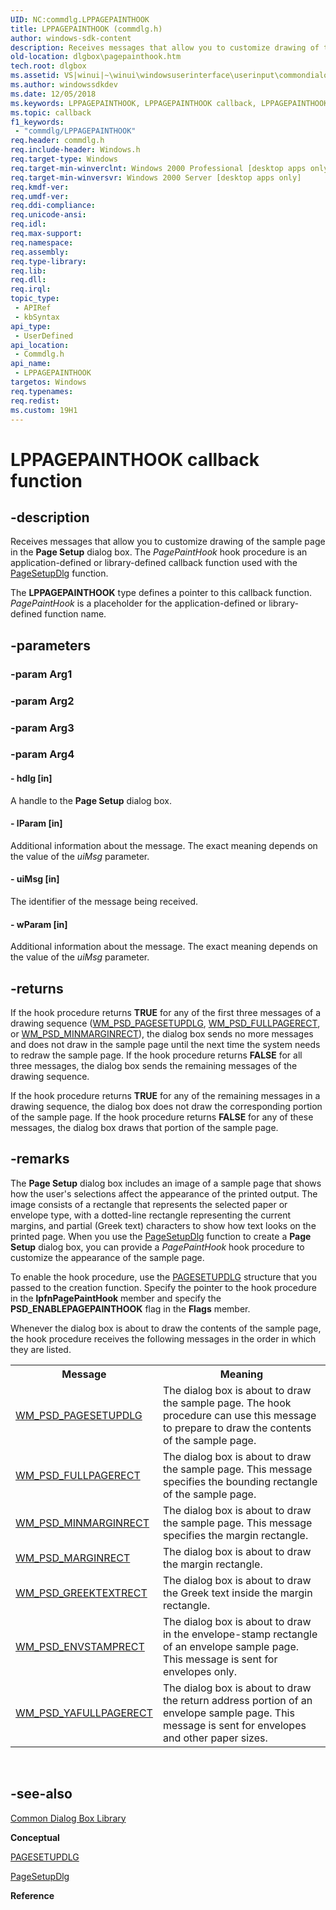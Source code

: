 ```yaml
---
UID: NC:commdlg.LPPAGEPAINTHOOK
title: LPPAGEPAINTHOOK (commdlg.h)
author: windows-sdk-content
description: Receives messages that allow you to customize drawing of the sample page in the Page Setup dialog box. The PagePaintHook hook procedure is an application-defined or library-defined callback function used with the PageSetupDlg function.
old-location: dlgbox\pagepainthook.htm
tech.root: dlgbox
ms.assetid: VS|winui|~\winui\windowsuserinterface\userinput\commondialogboxlibrary\commondialogboxreference\commondialogboxfunctions\pagepainthook.htm
ms.author: windowssdkdev
ms.date: 12/05/2018
ms.keywords: LPPAGEPAINTHOOK, LPPAGEPAINTHOOK callback, LPPAGEPAINTHOOK callback function [Dialog Boxes], _win32_PagePaintHook, _win32_pagepainthook_cpp, commdlg/LPPAGEPAINTHOOK, dlgbox.pagepainthook, winui._win32_pagepainthook
ms.topic: callback
f1_keywords: 
 - "commdlg/LPPAGEPAINTHOOK"
req.header: commdlg.h
req.include-header: Windows.h
req.target-type: Windows
req.target-min-winverclnt: Windows 2000 Professional [desktop apps only]
req.target-min-winversvr: Windows 2000 Server [desktop apps only]
req.kmdf-ver: 
req.umdf-ver: 
req.ddi-compliance: 
req.unicode-ansi: 
req.idl: 
req.max-support: 
req.namespace: 
req.assembly: 
req.type-library: 
req.lib: 
req.dll: 
req.irql: 
topic_type:
 - APIRef
 - kbSyntax
api_type:
 - UserDefined
api_location:
 - Commdlg.h
api_name:
 - LPPAGEPAINTHOOK
targetos: Windows
req.typenames: 
req.redist: 
ms.custom: 19H1
---
```


# LPPAGEPAINTHOOK callback function


## -description


Receives messages that allow you to customize drawing of the sample page in the <b>Page Setup</b> dialog box. The <i>PagePaintHook</i> hook procedure is an application-defined or library-defined callback function used with the <a href="https://docs.microsoft.com/previous-versions/windows/desktop/legacy/ms646937(v=vs.85)">PageSetupDlg</a> function.

The <b>LPPAGEPAINTHOOK</b> type defines a pointer to this callback function. <i>PagePaintHook</i> is a placeholder for the application-defined or library-defined function name.


## -parameters




### -param Arg1


### -param Arg2


### -param Arg3


### -param Arg4








#### - hdlg [in]

A handle to the <b>Page Setup</b> dialog box.


#### - lParam [in]

Additional information about the message. The exact meaning depends on the value of the <i>uiMsg</i> parameter.


#### - uiMsg [in]

The identifier of the message being received.


#### - wParam [in]

Additional information about the message. The exact meaning depends on the value of the <i>uiMsg</i> parameter.


## -returns



If the hook procedure returns <b>TRUE</b> for any of the first three messages of a drawing sequence (<a href="https://docs.microsoft.com/windows/desktop/dlgbox/wm-psd-pagesetupdlg">WM_PSD_PAGESETUPDLG</a>, <a href="https://docs.microsoft.com/windows/desktop/dlgbox/wm-psd-fullpagerect">WM_PSD_FULLPAGERECT</a>, or <a href="https://docs.microsoft.com/windows/desktop/dlgbox/wm-psd-minmarginrect">WM_PSD_MINMARGINRECT</a>), the dialog box sends no more messages and does not draw in the sample page until the next time the system needs to redraw the sample page. If the hook procedure returns <b>FALSE</b> for all three messages, the dialog box sends the remaining messages of the drawing sequence.

If the hook procedure returns <b>TRUE</b> for any of the remaining messages in a drawing sequence, the dialog box does not draw the corresponding portion of the sample page. If the hook procedure returns <b>FALSE</b> for any of these messages, the dialog box draws that portion of the sample page.




## -remarks



The <b>Page Setup</b> dialog box includes an image of a sample page that shows how the user's selections affect the appearance of the printed output. The image consists of a rectangle that represents the selected paper or envelope type, with a dotted-line rectangle representing the current margins, and partial (Greek text) characters to show how text looks on the printed page. When you use the <a href="https://docs.microsoft.com/previous-versions/windows/desktop/legacy/ms646937(v=vs.85)">PageSetupDlg</a> function to create a <b>Page Setup</b> dialog box, you can provide a <i>PagePaintHook</i> hook procedure to customize the appearance of the sample page.

To enable the hook procedure, use the <a href="https://docs.microsoft.com/windows/win32/api/commdlg/ns-commdlg-pagesetupdlga">PAGESETUPDLG</a> structure that you passed to the creation function. Specify the pointer to the hook procedure in the  <b>lpfnPagePaintHook</b> member and specify the <b>PSD_ENABLEPAGEPAINTHOOK</b> flag in the  <b>Flags</b> member.

Whenever the dialog box is about to draw the contents of the sample page, the hook procedure receives the following messages in the order in which they are listed.

<table class="clsStd">
<tr>
<th>Message</th>
<th>Meaning</th>
</tr>
<tr>
<td>
<a href="https://docs.microsoft.com/windows/desktop/dlgbox/wm-psd-pagesetupdlg">WM_PSD_PAGESETUPDLG</a>
</td>
<td>The dialog box is about to draw the sample page. The hook procedure can use this message to prepare to draw the contents of the sample page.</td>
</tr>
<tr>
<td>
<a href="https://docs.microsoft.com/windows/desktop/dlgbox/wm-psd-fullpagerect">WM_PSD_FULLPAGERECT</a>
</td>
<td>The dialog box is about to draw the sample page. This message specifies the bounding rectangle of the sample page.</td>
</tr>
<tr>
<td>
<a href="https://docs.microsoft.com/windows/desktop/dlgbox/wm-psd-minmarginrect">WM_PSD_MINMARGINRECT</a>
</td>
<td>The dialog box is about to draw the sample page. This message specifies the margin rectangle.</td>
</tr>
<tr>
<td>
<a href="https://docs.microsoft.com/windows/desktop/dlgbox/wm-psd-marginrect">WM_PSD_MARGINRECT</a>
</td>
<td>The dialog box is about to draw the margin rectangle.</td>
</tr>
<tr>
<td>
<a href="https://docs.microsoft.com/windows/desktop/dlgbox/wm-psd-greektextrect">WM_PSD_GREEKTEXTRECT</a>
</td>
<td>The dialog box is about to draw the Greek text inside the margin rectangle.</td>
</tr>
<tr>
<td>
<a href="https://docs.microsoft.com/windows/desktop/dlgbox/wm-psd-envstamprect">WM_PSD_ENVSTAMPRECT</a>
</td>
<td>The dialog box is about to draw in the envelope-stamp rectangle of an envelope sample page. This message is sent for envelopes only.</td>
</tr>
<tr>
<td>
<a href="https://docs.microsoft.com/windows/desktop/dlgbox/wm-psd-yafullpagerect">WM_PSD_YAFULLPAGERECT</a>
</td>
<td>The dialog box is about to draw the return address portion of an envelope sample page. This message is sent for envelopes and other paper sizes.</td>
</tr>
</table>
 




## -see-also




<a href="https://docs.microsoft.com/windows/desktop/dlgbox/common-dialog-box-library">Common Dialog Box Library</a>



<b>Conceptual</b>



<a href="https://docs.microsoft.com/windows/win32/api/commdlg/ns-commdlg-pagesetupdlga">PAGESETUPDLG</a>



<a href="https://docs.microsoft.com/previous-versions/windows/desktop/legacy/ms646937(v=vs.85)">PageSetupDlg</a>



<b>Reference</b>
 

 

